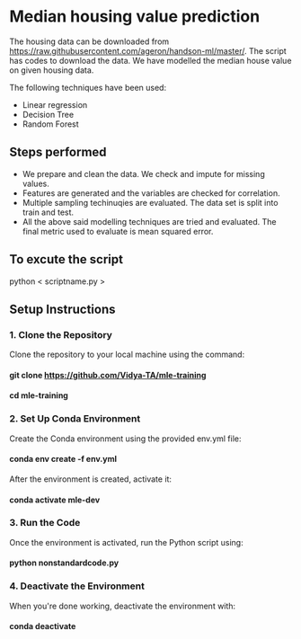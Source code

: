 # Median housing value prediction

The housing data can be downloaded from https://raw.githubusercontent.com/ageron/handson-ml/master/. The script has codes to download the data. We have modelled the median house value on given housing data. 

The following techniques have been used: 

 - Linear regression
 - Decision Tree
 - Random Forest

## Steps performed
 - We prepare and clean the data. We check and impute for missing values.
 - Features are generated and the variables are checked for correlation.
 - Multiple sampling techinuqies are evaluated. The data set is split into train and test.
 - All the above said modelling techniques are tried and evaluated. The final metric used to evaluate is mean squared error.

## To excute the script
python < scriptname.py >

## Setup Instructions

### 1. Clone the Repository
Clone the repository to your local machine using the command:

#### git clone https://github.com/Vidya-TA/mle-training

#### cd mle-training

### 2. Set Up Conda Environment
Create the Conda environment using the provided env.yml file:

#### conda env create -f env.yml
After the environment is created, activate it:

#### conda activate mle-dev

### 3. Run the Code
Once the environment is activated, run the Python script using:

#### python nonstandardcode.py

### 4. Deactivate the Environment
When you're done working, deactivate the environment with:

#### conda deactivate
